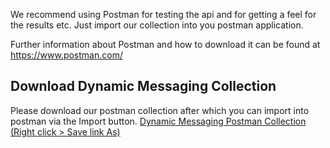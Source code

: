 We recommend using Postman for testing the api and for getting a feel for the results etc. Just import our collection into you postman application.

Further information about Postman and how to download it can be found at https://www.postman.com/ 

## Download Dynamic Messaging Collection

Please download our postman collection after which you can import into postman via the Import button.
[Dynamic Messaging Postman Collection (Right click > Save link As)](/files/dm_postman_collection.json)






